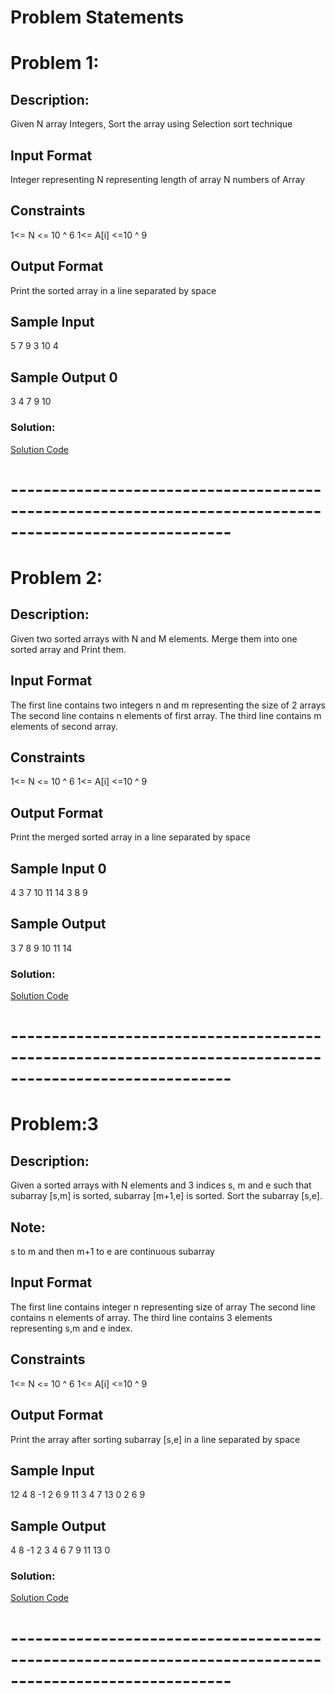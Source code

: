 # Problem Statements

# Problem 1:
## Description:
Given N array Integers, Sort the array using Selection sort technique

## Input Format
Integer representing N representing length of array
N numbers of Array

## Constraints
1<= N <= 10 ^ 6
1<= A[i] <=10 ^ 9

## Output Format
Print the sorted array in a line separated by space

## Sample Input 
5
7 9 3 10 4

## Sample Output 0
3 4 7 9 10

### Solution:
[Solution Code](./Solution.java)
# -------------------------------------------------------------------------------------------------------

# Problem 2:
## Description:
Given two sorted arrays with N and M elements. Merge them into one sorted array and Print them. 

## Input Format
The first line contains two integers n and m representing the size of 2 arrays
The second line contains n elements of first array.
The third line contains m elements of second array.

## Constraints
1<= N <= 10 ^ 6
1<= A[i] <=10 ^ 9

## Output Format
Print the merged sorted array in a line separated by space

## Sample Input 0
4 3
7 10 11 14
3 8 9

## Sample Output 
3 7 8 9 10 11 14 

### Solution:
[Solution Code](./MergeTwoArray.java)
# -------------------------------------------------------------------------------------------------------
# Problem:3
## Description:
Given a sorted arrays with N elements and 3 indices s, m and e such that subarray [s,m] is sorted, subarray [m+1,e] is sorted. Sort the subarray [s,e].

## Note:
 s to m and then m+1 to e are continuous subarray

## Input Format
The first line contains integer n representing size of array
The second line contains n elements of array.
The third line contains 3 elements representing s,m and e index.

## Constraints
1<= N <= 10 ^ 6
1<= A[i] <=10 ^ 9

## Output Format
Print the array after sorting subarray [s,e] in a line separated by space

## Sample Input 
12
4 8 -1 2 6 9 11 3 4 7 13 0
2 6 9

## Sample Output 

4 8 -1 2 3 4 6 7 9 11 13 0
### Solution:
[Solution Code](./MergeArrayPart.java)
# -------------------------------------------------------------------------------------------------------




